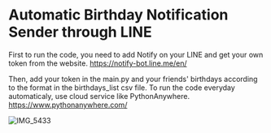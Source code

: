 # Automatic Birthday Notification Sender through LINE
First to run the code, you need to add Notify on your LINE and get your own token from the website. 
https://notify-bot.line.me/en/

Then, add your token in the main.py and your friends' birthdays according to the format in the birthdays_list csv file. To run the code everyday automaticaly, use cloud service like PythonAnywhere. 
https://www.pythonanywhere.com/

![IMG_5433](https://github.com/Yutarop/Automatic-Birthday-Notification-with-LINE/assets/120556494/50f21000-5189-484c-b442-3feb450b0cfb)
